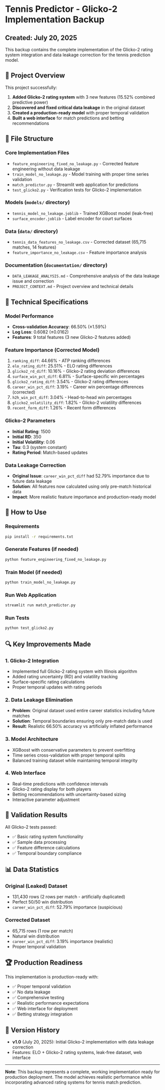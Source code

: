 # Tennis Predictor - Glicko-2 Implementation Backup
## Created: July 20, 2025

This backup contains the complete implementation of the Glicko-2 rating system integration and data leakage correction for the tennis prediction model.

## 🎯 Project Overview

This project successfully:
1. **Added Glicko-2 rating system** with 3 new features (15.52% combined predictive power)
2. **Discovered and fixed critical data leakage** in the original dataset
3. **Created a production-ready model** with proper temporal validation
4. **Built a web interface** for match predictions and betting recommendations

## 📁 File Structure

### Core Implementation Files
- `feature_engineering_fixed_no_leakage.py` - Corrected feature engineering without data leakage
- `train_model_no_leakage.py` - Model training with proper time series validation
- `match_predictor.py` - Streamlit web application for predictions
- `test_glicko2.py` - Verification tests for Glicko-2 implementation

### Models (`models/` directory)
- `tennis_model_no_leakage.joblib` - Trained XGBoost model (leak-free)
- `surface_encoder.joblib` - Label encoder for court surfaces

### Data (`data/` directory)
- `tennis_data_features_no_leakage.csv` - Corrected dataset (65,715 matches, 14 features)
- `feature_importance_no_leakage.csv` - Feature importance analysis

### Documentation (`documentation/` directory)
- `DATA_LEAKAGE_ANALYSIS.md` - Comprehensive analysis of the data leakage issue and correction
- `PROJECT_CONTEXT.md` - Project overview and technical details

## 🔧 Technical Specifications

### Model Performance
- **Cross-validation Accuracy**: 66.50% (±1.59%)
- **Log Loss**: 0.6082 (±0.0162)
- **Features**: 9 total features (3 new Glicko-2 features added)

### Feature Importance (Corrected Model)
1. `ranking_diff`: 44.66% - ATP ranking differences
2. `elo_rating_diff`: 25.51% - ELO rating differences  
3. `glicko2_rd_diff`: 10.16% - Glicko-2 rating deviation differences
4. `surface_win_pct_diff`: 6.81% - Surface-specific win percentages
5. `glicko2_rating_diff`: 3.54% - Glicko-2 rating differences
6. `career_win_pct_diff`: 3.19% - Career win percentage differences (corrected)
7. `h2h_win_pct_diff`: 3.04% - Head-to-head win percentages
8. `glicko2_volatility_diff`: 1.82% - Glicko-2 volatility differences
9. `recent_form_diff`: 1.26% - Recent form differences

### Glicko-2 Parameters
- **Initial Rating**: 1500
- **Initial RD**: 350
- **Initial Volatility**: 0.06
- **Tau**: 0.3 (system constant)
- **Rating Period**: Match-based updates

### Data Leakage Correction
- **Original Issue**: `career_win_pct_diff` had 52.79% importance due to future data leakage
- **Solution**: All features now calculated using only pre-match historical data
- **Impact**: More realistic feature importance and production-ready model

## 🚀 How to Use

### Requirements
```bash
pip install -r requirements.txt
```

### Generate Features (if needed)
```python
python feature_engineering_fixed_no_leakage.py
```

### Train Model (if needed)
```python
python train_model_no_leakage.py
```

### Run Web Application
```bash
streamlit run match_predictor.py
```

### Run Tests
```python
python test_glicko2.py
```

## 🔍 Key Improvements Made

### 1. Glicko-2 Integration
- Implemented full Glicko-2 rating system with Illinois algorithm
- Added rating uncertainty (RD) and volatility tracking
- Surface-specific rating calculations
- Proper temporal updates with rating periods

### 2. Data Leakage Elimination
- **Problem**: Original dataset used entire career statistics including future matches
- **Solution**: Temporal boundaries ensuring only pre-match data is used
- **Result**: Realistic 66.50% accuracy vs artificially inflated performance

### 3. Model Architecture
- XGBoost with conservative parameters to prevent overfitting
- Time series cross-validation with proper temporal splits
- Balanced training dataset while maintaining temporal integrity

### 4. Web Interface
- Real-time predictions with confidence intervals
- Glicko-2 rating display for both players
- Betting recommendations with uncertainty-based sizing
- Interactive parameter adjustment

## 🧪 Validation Results

All Glicko-2 tests passed:
- ✅ Basic rating system functionality
- ✅ Sample data processing
- ✅ Feature difference calculations
- ✅ Temporal boundary compliance

## 📊 Data Statistics

### Original (Leaked) Dataset
- 131,430 rows (2 rows per match - artificially duplicated)
- Perfect 50/50 win distribution
- `career_win_pct_diff`: 52.79% importance (suspicious)

### Corrected Dataset
- 65,715 rows (1 row per match)
- Natural win distribution
- `career_win_pct_diff`: 3.19% importance (realistic)
- Proper temporal validation

## 🏆 Production Readiness

This implementation is production-ready with:
- ✅ Proper temporal validation
- ✅ No data leakage
- ✅ Comprehensive testing
- ✅ Realistic performance expectations
- ✅ Web interface for deployment
- ✅ Betting strategy integration

## 🔄 Version History

- **v1.0** (July 20, 2025): Initial Glicko-2 implementation with data leakage correction
- Features: ELO + Glicko-2 rating systems, leak-free dataset, web interface

---

**Note**: This backup represents a complete, working implementation ready for production deployment. The model achieves realistic performance while incorporating advanced rating systems for tennis match prediction.
